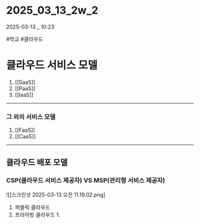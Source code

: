 
# 2025_03_13_2w_2

2025-03-13 _ 10:23

#학교 #클라우드


# 클라우드 서비스 모델

1. [[SaaS]]
2. [[PaaS]]
3. [[IaaS]]

---
### 그 외의 서비스 모델

1. [[FaaS]]
2. [[CaaS]]


---
## 클라우드 배포 모델

### CSP(클라우드 서비스 제공자) VS MSP(관리형 서비스 제공자)

![[스크린샷 2025-03-13 오전 11.19.02.png]



1. 퍼블릭 클라우드
2. 프라이빗 클라우드
	1. 